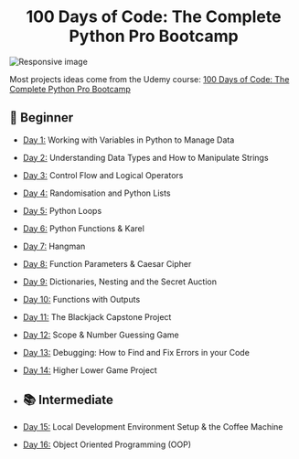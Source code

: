 <h1 align="center">100 Days of Code: The Complete Python Pro Bootcamp
</h1>

<img src="https://res.cloudinary.com/practicaldev/image/fetch/s--rqpwPGjr--/c_imagga_scale,f_auto,fl_progressive,h_900,q_auto,w_1600/https://dev-to-uploads.s3.amazonaws.com/i/xgtp3l3vi2rygazrb4pn.png" class="img-responsive" alt="Responsive image" width=auto height=auto>

Most projects ideas come from the Udemy course: [100 Days of Code: The Complete Python Pro Bootcamp](https://www.udemy.com/course/100-days-of-code/)


## 🔰 Beginner 
- [Day 1:](https://github.com/rokas293/100-Days-of-Code-Python/tree/4ae1a25be234e9c36b8a05744e93c58419b2c743/Day01) Working with Variables in Python to Manage Data
- [Day 2:](https://github.com/rokas293/100-Days-of-Code-Python/tree/9659746a0c5cbb083050c4e986a2a74305c02438/Day02) Understanding Data Types and How to Manipulate Strings
- [Day 3:](https://github.com/rokas293/100-Days-of-Code-Python/tree/d0899be74494b363f2a8df9788b3c188ece3e95b/Day03) Control Flow and Logical Operators
- [Day 4:](https://github.com/rokas293/100-Days-of-Code-Python/tree/8166308b244f44cd7c758357cdfac90fe8bb7026/Day04) Randomisation and Python Lists
- [Day 5:](https://github.com/rokas293/100-Days-of-Code-Python/tree/d8c61b53ff946ab2720c5f33080c13c4bffd8292/Day05) Python Loops
- [Day 6:](https://github.com/rokas293/100-Days-of-Code-Python/tree/bc38767ba72f6c387f9fa1a7cbb3bfc920e681f4/Day06) Python Functions & Karel
- [Day 7:](https://github.com/rokas293/100-Days-of-Code-Python/tree/cfd1732fcac9b6653959e04c26d5b5b0437166eb/Day07) Hangman
- [Day 8:](https://github.com/rokas293/100-Days-of-Code-Python/tree/824ae6fb2c6d95e7b1e5be9126db05d8c4ffe793/Day08) Function Parameters & Caesar Cipher
- [Day 9:](https://github.com/rokas293/100-Days-of-Code-Python/tree/2a6f4d0c368cd30c3c255ecd2e95b2c8a7900efc/Day09) Dictionaries, Nesting and the Secret Auction
- [Day 10:](https://github.com/rokas293/100-Days-of-Code-Python/tree/7c85514cdacd5a24bcbab7bb80f231e195b6c3c8/Day10) Functions with Outputs
- [Day 11:](https://github.com/rokas293/100-Days-of-Code-Python/tree/955f256b9c5b263bff8b93332a6e92b97213c8ef/Day11) The Blackjack Capstone Project
- [Day 12:](https://github.com/rokas293/100-Days-of-Code-Python/tree/e61c60f1a12480058b3ef2dd0684881b6acc1148/Day12) Scope & Number Guessing Game
- [Day 13:](https://github.com/rokas293/100-Days-of-Code-Python/tree/1aa328cc68b6aff7426c4980db17d5557837b42c/Day13) Debugging: How to Find and Fix Errors in your Code
- [Day 14:](https://github.com/rokas293/100-Days-of-Code-Python/tree/96b334ee9b35b1e168def11202f2c73ac29ef440/Day14) Higher Lower Game Project

- ## 📚 Intermediate
- [Day 15:](https://github.com/rokas293/100-Days-of-Code-Python/tree/c8614bea3b46121cb04d644d066101f65f43ed19/Day15) Local Development Environment Setup & the Coffee Machine
- [Day 16:](https://github.com/rokas293/100-Days-of-Code-Python/tree/ddebc66a0bf036bf9765181b34c0efdfd00a5856/Day16) Object Oriented Programming (OOP)
